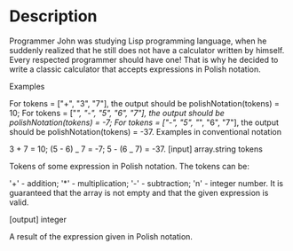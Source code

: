 # Description
Programmer John was studying Lisp programming language, when he suddenly realized that he still does not have a calculator written by himself. Every respected programmer should have one! That is why he decided to write a classic calculator that accepts expressions in Polish notation.

Examples

For tokens = ["+", "3", "7"], the output should be polishNotation(tokens) = 10; For tokens = ["_", "-", "5", "6", "7"], the output should be polishNotation(tokens) = -7; For tokens = ["-", "5", "_", "6", "7"], the output should be polishNotation(tokens) = -37. Examples in conventional notation

3 + 7 = 10; (5 - 6) _ 7 = -7; 5 - (6 _ 7) = -37. [input] array.string tokens

Tokens of some expression in Polish notation. The tokens can be:

'+' - addition; '*' - multiplication; '-' - subtraction; 'n' - integer number. It is guaranteed that the array is not empty and that the given expression is valid.

[output] integer

A result of the expression given in Polish notation.

